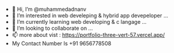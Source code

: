 - 👋 Hi, I’m @muhammedadnanv
- 👀 I’m interested in web develeping & hybrid app devepeloper ...
- 🌱 I’m currently learning web developing & c langage ...
- 💞️ I’m looking to collaborate on ...
- 📫 more about vist : https://portfolio-three-vert-57.vercel.app/
- My Contact Number Is  +91 9656778508 <br><br>
<a href="https://www.buymeacoffee.com/muhammedadan" target="_blank">
    <script type="text/javascript" src="https://cdnjs.buymeacoffee.com/1.0.0/button.prod.min.js" data-name="bmc-button" data-slug="muhammedadan" data-color="#FF5F5F" data-emoji="🤗"  data-font="Cookie" data-text="Fund To Us" data-outline-color="#000000" data-font-color="#ffffff" data-coffee-color="#FFDD00"></script>
</a>

